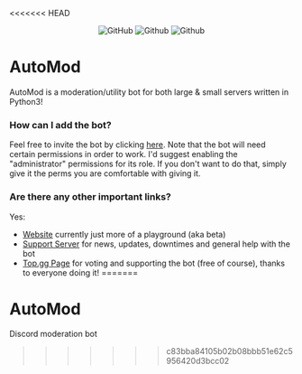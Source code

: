 <<<<<<< HEAD
<div align="center">

![GitHub](https://img.shields.io/discord/697814384197632050?label=Discord&logo=Discord&logoColor=white)
![Github](https://img.shields.io/github/issues/automoddiscord/AutoMod?color=red&label=Active%20issues&logo=github)
![Github](https://img.shields.io/github/stars/automoddiscord/AutoMod?color=yellow&label=Stars&logo=github)

</div>

# AutoMod

AutoMod is a moderation/utility bot for both large & small servers written in Python3!

### How can I add the bot?

Feel free to invite the bot by clicking [here](https://discord.com/oauth2/authorize?client_id=697487580522086431&scope=bot&permissions=403041534). Note that the bot will need certain permissions in order to work. I'd suggest enabling the "administrator" permissions for its role. If you don't want to do that, simply give it the perms you are comfortable with giving it.

### Are there any other important links?

Yes:
- [Website](https://automod-beta.ezzz1337.repl.co/) currently just more of a playground (aka beta)
- [Support Server](https://discord.gg/S9BEBux) for news, updates, downtimes and general help with the bot
- [Top.gg Page](https://top.gg/bot/697487580522086431/vote) for voting and supporting the bot (free of course), thanks to everyone doing it! 
=======
# AutoMod
Discord moderation bot
>>>>>>> c83bba84105b02b08bbb51e62c5956420d3bcc02
